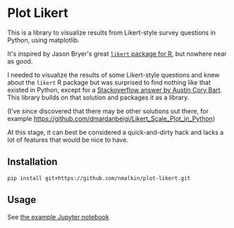 Plot Likert
===========
This is a library to visualize results from Likert-style survey questions in Python, using matplotlib.

It's inspired by Jason Bryer's great [`likert` package for R](https://cran.r-project.org/web/packages/likert/), but nowhere near as good.

I needed to visualize the results of some Likert-style questions and knew about the `likert` R package but was surprised to find nothing like that existed in Python, except for a [Stackoverflow answer by Austin Cory Bart](https://stackoverflow.com/a/41384812). This library builds on that solution and packages it as a library.

(I've since discovered that there may be other solutions out there, for example https://github.com/dmardanbeigi/Likert_Scale_Plot_in_Python)

At this stage, it can best be considered a quick-and-dirty hack and lacks a lot of features that would be nice to have.

Installation
------------

```shell
pip install git+https://github.com/nmalkin/plot-likert.git
```

Usage
-----

See [the example Jupyter notebook](example.ipynb)

